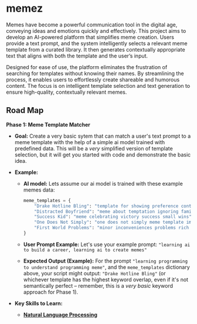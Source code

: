 # memez
Memes have become a powerful communication tool in the digital age, conveying ideas and emotions quickly and effectively. This project aims to develop an AI-powered platform that simplifies meme creation. Users provide a text prompt, and the system intelligently selects a relevant meme template from a curated library. It then generates contextually appropriate text that aligns with both the template and the user’s input.

Designed for ease of use, the platform eliminates the frustration of searching for templates without knowing their names. By streamlining the process, it enables users to effortlessly create shareable and humorous content. The focus is on intelligent template selection and text generation to ensure high-quality, contextually relevant memes.

## Road Map
**Phase 1: Meme Template Matcher**

*   **Goal:** Create a very basic sytem that can match a user's text prompt to a meme template with the help of a simple ai model trained with predefined data.  This will be a *very* simplified version of template selection, but it will get you started with code and demonstrate the basic idea.

  *   **Example:**

        *   **AI model:**  Lets assume our ai model is trained with these example memes data:

            ```python
            meme_templates = {
                "Drake Hotline Bling": "template for showing preference contrasting two options choices",
                "Distracted Boyfriend": "meme about temptation ignoring familiar girlfriend new thing",
                "Success Kid": "meme celebrating victory success small wins",
                "One Does Not Simply": "one does not simply meme template impossible task",
                "First World Problems": "minor inconveniences problems rich people complaining"
            }
            ```

        *   **User Prompt Example:** Let's use your example prompt:  `"learning ai to build a career, learning ai to create memes"`

        *   **Expected Output (Example):**  For the prompt `"learning programming to understand programming meme"`, and the `meme_templates` dictionary above, your script might output: `"Drake Hotline Bling"` (or whichever template has the highest keyword overlap, even if it's not semantically perfect – remember, this is a *very basic* keyword approach for Phase 1).

  *   **Key Skills to Learn:**

      * **[Natural Language Processing](https://www.kaggle.com/learn-guide/natural-language-processing)**
        
